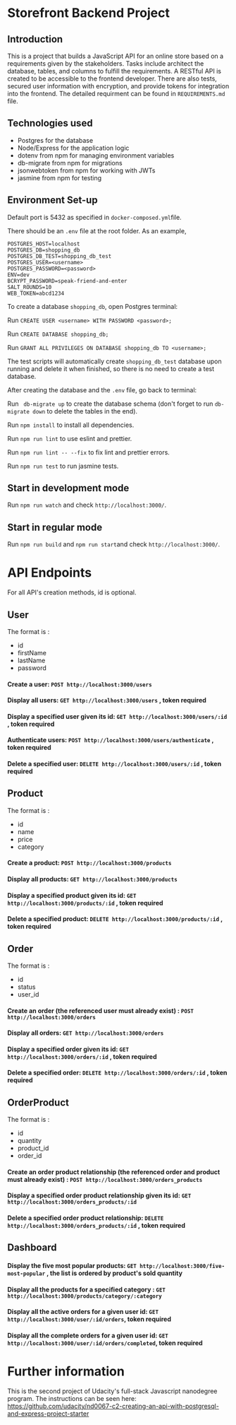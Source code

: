 # Storefront Backend Project


## Introduction

This is a project that builds a JavaScript API for an online store based on a requirements given by the stakeholders. Tasks include architect the database, tables, and columns to fulfill the requirements. A RESTful API is created to be accessible to the frontend developer. There are also tests, secured user information with encryption, and provide tokens for integration into the frontend. The detailed requirment can be found in  `REQUIREMENTS.md` file.
## Technologies used
- Postgres for the database
- Node/Express for the application logic
- dotenv from npm for managing environment variables
- db-migrate from npm for migrations
- jsonwebtoken from npm for working with JWTs
- jasmine from npm for testing

## Environment Set-up
Default port is 5432 as specified in `docker-composed.yml`file.

There should be an `.env` file at the root folder. As an example,
```
POSTGRES_HOST=localhost  
POSTGRES_DB=shopping_db  
POSTGRES_DB_TEST=shopping_db_test  
POSTGRES_USER=<username> 
POSTGRES_PASSWORD=<password> 
ENV=dev  
BCRYPT_PASSWORD=speak-friend-and-enter  
SALT_ROUNDS=10  
WEB_TOKEN=abcd1234
```
To create a database `shopping_db`, open Postgres terminal:

Run `CREATE USER <username> WITH PASSWORD <password>;`

Run `CREATE DATABASE shopping_db;`

Run `GRANT ALL PRIVILEGES ON DATABASE shopping_db TO <username>;`

The test scripts will automatically create `shopping_db_test` database upon running and delete it when finished, so there is no need to create a test database.

After creating the database and the `.env` file, go back to terminal:

Run ` db-migrate up`  to create the database schema (don't forget to run `db-migrate down` to delete the tables in the end).

Run `npm install` to install all dependencies.

Run `npm run lint` to use eslint and prettier.

Run `npm run lint -- --fix` to fix lint and prettier errors.

Run `npm run test` to run jasmine tests.


## Start in development mode

Run `npm run watch` and check `http://localhost:3000/`.

## Start in regular mode

Run `npm run build` and `npm run start`and check `http://localhost:3000/`.



# API Endpoints
For all API's creation methods, id is optional.

## User
The format is :
- id
- firstName
- lastName
- password

#### Create a user: `POST http://localhost:3000/users`
#### Display all users: `GET http://localhost:3000/users` , token required
#### Display a specified user given its id: `GET http://localhost:3000/users/:id` , token required
#### Authenticate users: `POST http://localhost:3000/users/authenticate` , token required
#### Delete a specified user: `DELETE http://localhost:3000/users/:id` , token required


## Product
The format is :
-  id
- name
- price
- category
#### Create a product: `POST http://localhost:3000/products`
#### Display all products: `GET http://localhost:3000/products`
#### Display a specified product given its id: `GET http://localhost:3000/products/:id` , token required
#### Delete a specified product: `DELETE http://localhost:3000/products/:id` , token required

## Order
The format is :
-  id
- status
- user_id

#### Create an order (the referenced user must already exist) : `POST http://localhost:3000/orders`
#### Display all orders: `GET http://localhost:3000/orders`
#### Display a specified order given its id: `GET http://localhost:3000/orders/:id` , token required
#### Delete a specified order: `DELETE http://localhost:3000/orders/:id` , token required

## OrderProduct
The format is :
-  id
- quantity
- product_id
- order_id

#### Create an order product relationship (the referenced order and product must already exist) : `POST http://localhost:3000/orders_products`
#### Display a specified order product relationship given its id: `GET http://localhost:3000/orders_products/:id`
#### Delete a specified order product relationship: `DELETE http://localhost:3000/orders_products/:id` , token required

## Dashboard
#### Display the five most popular products: `GET http://localhost:3000/five-most-popular` , the list is ordered by product's sold quantity

#### Display all the products for a specified category : `GET http://localhost:3000/products/category/:category`
#### Display all the active orders for a given user id: `GET http://localhost:3000/user/:id/orders`, token required
#### Display all the complete orders for a given user id: `GET http://localhost:3000/user/:id/orders/completed`, token required

# Further information

This is the second project of Udacity's  full-stack Javascript nanodegree program.
The instructions can be seen here:
https://github.com/udacity/nd0067-c2-creating-an-api-with-postgresql-and-express-project-starter

